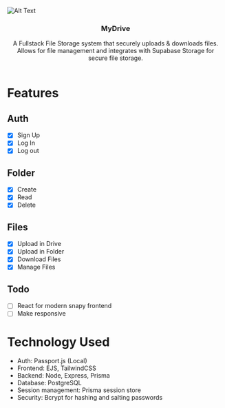 ![Alt Text](https://fzyxhpuljtyplklakuoy.supabase.co/storage/v1/object/sign/misc/mydrive.gif?token=eyJhbGciOiJIUzI1NiIsInR5cCI6IkpXVCJ9.eyJ1cmwiOiJtaXNjL215ZHJpdmUuZ2lmIiwiaWF0IjoxNzI5NzAwMDIyLCJleHAiOjE3NjEyMzYwMjJ9.gL1DGrj098fbaFptNXp0NNSxn0myWptxEwnTPr7eTas&t=2024-10-23T16%3A13%3A42.712Z)

<h3 align="center">MyDrive</h3>
<p align="center">
   A Fullstack File Storage system that securely uploads & downloads files. Allows for file management
  and integrates with Supabase Storage for secure file storage.
  <br />
  <br />
</p>

# Features

## Auth
- [x] Sign Up
- [x] Log In
- [x] Log out

## Folder
- [x] Create
- [x] Read
- [x] Delete

## Files
- [x] Upload in Drive
- [x] Upload in Folder
- [x] Download Files
- [x] Manage Files

## Todo
- [ ] React for modern snapy frontend
- [ ] Make responsive 
 
# Technology Used
* Auth: Passport.js (Local)
* Frontend: EJS, TailwindCSS
* Backend: Node, Express, Prisma
* Database: PostgreSQL
* Session management: Prisma session store
* Security: Bcrypt for hashing and salting passwords